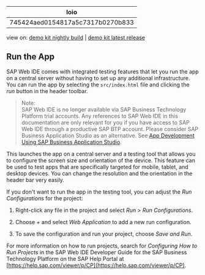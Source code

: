 <!-- loio745424aed0154817a5c7317b0270b833 -->

| loio |
| -----|
| 745424aed0154817a5c7317b0270b833 |

<div id="loio">

view on: [demo kit nightly build](https://openui5nightly.hana.ondemand.com/#/topic/745424aed0154817a5c7317b0270b833) | [demo kit latest release](https://openui5.hana.ondemand.com/#/topic/745424aed0154817a5c7317b0270b833)</div>

## Run the App

SAP Web IDE comes with integrated testing features that let you run the app on a central server without having to set up any additional infrastructure. You can run the app by selecting the `src/index.html` file and clicking the *run* button in the header toolbar.

> Note:  
> SAP Web IDE is no longer available via SAP Business Technology Platform trial accounts. Any references to SAP Web IDE in this documentation are only relevant for you if you have access to SAP Web IDE through a productive SAP BTP account. Please consider SAP Business Application Studio as an alternative. See [App Development Using SAP Business Application Studio](App_Development_Using_SAP_Business_Application_Studio_6bbad66.md).

This launches the app on a central server and a testing tool that allows you to configure the screen size and orientation of the device. This feature can be used to test apps that are specifically targeted for mobile, tablet, and desktop devices. You can change the resolution and the orientation in the header bar very easily.

If you don't want to run the app in the testing tool, you can adjust the *Run Configurations* for the project:

1.  Right-click any file in the project and select *Run* \> *Run Configurations*.

2.  Choose *+* and select *Web Application* to add a new run configuration.

3.  To save the configuration and run your project, choose *Save and Run*.


For more information on how to run projects, search for *Configuring How to Run Projects* in the SAP Web IDE Developer Guide for the SAP Business Technology Platform on the SAP Help Portal at [https://help.sap.com/viewer/p/CP](https://help.sap.com/viewer/p/CP).

